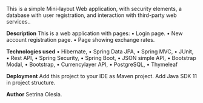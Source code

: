 This is a simple Mini-layout Web application, with security elements, a database with user registration, and interaction with third-party web services..

**Description**
This is a web application with pages:
•	Login page.
•	New account registration page.
•	Page showing exchange rates.

**Technologies used**
•	Hibernate,
•	Spring Data JPA,
•	Spring MVC,
•	JUnit,
•	Rest API,
•	Spring Security,
•	Spring Boot,
•	JSON simple API, 
•	Bootstrap Modal,
•	Bootstrap,
•	Currencylayer API,
•	PostgreSQL,
•	Thymeleaf

**Deployment**
Add this project to your IDE as Maven project.
Add Java SDK 11 in project structure.

**Author**
Setrina Olesia.

